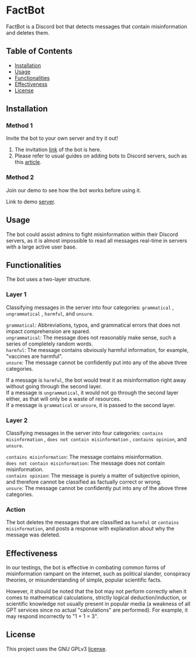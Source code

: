 # FactBot

FactBot is a Discord bot that detects messages that contain misinformation and deletes them. 

## Table of Contents

- [Installation](#installation)
- [Usage](#usage)
- [Functionalities](#functionalities)
- [Effectiveness](#effectiveness)
- [License](#license)

## Installation

### Method 1
Invite the bot to your own server and try it out!

1. The invitation [link](https://discord.com/api/oauth2/authorize?client_id=1084285065493758123&permissions=8&scope=bot) of the bot is here. 
2. Please refer to usual guides on adding bots to Discord servers, such as this [article](https://www.selecthub.com/resources/how-to-add-bots-to-discord/).

### Method 2
Join our demo to see how the bot works before using it.

Link to demo [server](https://discord.gg/GnfWrMHy). 

## Usage

The bot could assist admins to fight misinformation within their Discord servers, as it is almost impossible to read all messages real-time in servers with a large active user base. 

## Functionalities

The bot uses a two-layer structure. 

### Layer 1 
Classifying messages in the server into four categories: `grammatical` , `ungrammatical` , `harmful`, and `unsure`. 

`grammatical`: Abbreviations, typos, and grammatical errors that does not impact comprehension are spared.  
`ungrammatical`: The message does not reasonably make sense, such a series of completely random words.  
`harmful`: The message contains obviously harmful information, for example, "vaccines are harmful".  
`unsure`: The message cannot be confidently put into any of the above three categories.  

If a message is `harmful`, the bot would treat it as misinformation right away without going through the second layer.  
If a message is `ungrammatical`, it would not go through the second layer either, as that will only be a waste of resources.  
If a message is `grammatical` or `unsure`, it is passed to the second layer.

### Layer 2
Classifying messages in the server into four categories: `contains misinformation` , `does not contain misinformation` , `contains opinion`, and `unsure`.

`contains misinformation`: The message contains misinformation.  
`does not contain misinformation`: The message does not contain misinformation.  
`contains opinion`: The message is purely a matter of subjective opinion, and therefore cannot be classified as factually correct or wrong.  
`unsure`: The message cannot be confidently put into any of the above three categories.  

### Action
The bot deletes the messages that are classified as `harmful` or `contains misinformation`, and posts a response with explanation about why the message was deleted.

## Effectiveness

In our testings, the bot is effective in combating common forms of misinformation rampant on the internet, such as political slander, conspiracy theories, or misunderstanding of simple, popular scientific facts. 

However, it should be noted that the bot may not perform correctly when it comes to mathematical calculations, strictly logical deduction/induction, or scientific knowledge not usually present in popular media (a weakness of all GPT services since no actual "calculations" are performed). For example, it may respond incorrectly to "1 + 1 = 3". 

## License

This project uses the GNU GPLv3 [license](https://github.com/ai-misinformation-hackathon-2023/main/blob/main/LICENSE). 
